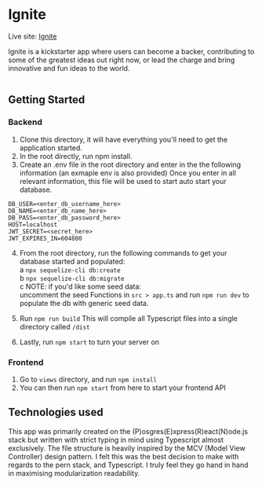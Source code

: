 # Ignite

Live site: [Ignite](pending)

Ignite is a kickstarter app where users can become a backer, contributing to some of the greatest ideas out right now, or lead the charge and bring innovative and fun ideas to the world. 

<!-- INTRO PIC HERE  -->
![]()

## Getting Started

### Backend 

1) Clone this directory, it will have everything you'll need to get the application started.
2) In the root directly, run npm install.
3) Create an .env file in the root directory and enter in the the following information (an exmaple env is also provided) 
   Once you enter in all relevant information, this file will be used to start auto start your database. 
   
```
DB_USER=<enter_db_username_here>
DB_NAME=<enter_db_name_here>
DB_PASS=<enter_db_password_here>
HOST=localhost
JWT_SECRET=<secret_here>
JWT_EXPIRES_IN=604800
```

4) From the root directory, run the following commands to get your database started and populated: <br />
    a ```npx sequelize-cli db:create``` <br />
    b ```npx sequelize-cli db:migrate``` <br />
    c NOTE: if you'd like some seed data: <br />
                  uncomment the seed Functions in ```src > app.ts``` and run ```npm run dev``` to populate the db with generic seed data. 

5) Run ```npm run build``` This will compile all Typescript files into a single directory called ```/dist```
6) Lastly, run ```npm start``` to turn your server on 

### Frontend

1) Go to ```views``` directory, and run ```npm install```
2) You can then run ```npm start``` from here to start your frontend API

## Technologies used 

This app was primarily created on the (P)osgres(E)xpress(R)eact(N)ode.js stack but written with strict typing in mind using Typescript almost exclusively. 
The file structure is heavily inspired by the MCV (Model View Controller) design pattern. I felt this was the best decision to make with regards to the pern stack,
and Typescript. I truly feel they go hand in hand in maximising modularization readability. 

![]()


    
    

